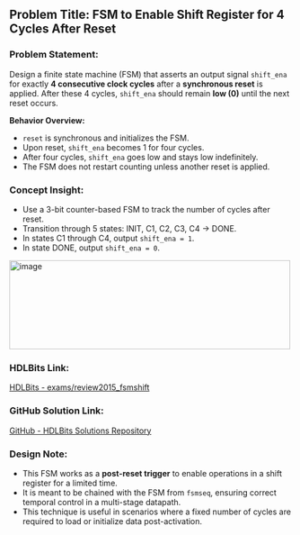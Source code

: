 ## Problem Title: FSM to Enable Shift Register for 4 Cycles After Reset  
### Problem Statement:  
Design a finite state machine (FSM) that asserts an output signal `shift_ena` for exactly **4 consecutive clock cycles** after a **synchronous reset** is applied. After these 4 cycles, `shift_ena` should remain **low (0)** until the next reset occurs.

**Behavior Overview:**
- `reset` is synchronous and initializes the FSM.
- Upon reset, `shift_ena` becomes 1 for four cycles.
- After four cycles, `shift_ena` goes low and stays low indefinitely.
- The FSM does not restart counting unless another reset is applied.

### Concept Insight:
- Use a 3-bit counter-based FSM to track the number of cycles after reset.
- Transition through 5 states: INIT, C1, C2, C3, C4 → DONE.
- In states C1 through C4, output `shift_ena = 1`.
- In state DONE, output `shift_ena = 0`.

<img width="500" height="158" alt="image" src="https://github.com/user-attachments/assets/442606df-d9f5-48d1-baf9-fe507d232055" />

### HDLBits Link:  
[HDLBits - exams/review2015_fsmshift](https://hdlbits.01xz.net/wiki/Exams/review2015_fsmshift)

### GitHub Solution Link:  
[GitHub - HDLBits Solutions Repository](https://github.com/eswardi/HDLBits_Solutions/blob/main/FSM/exams_review2015_fsmshift.v)

### Design Note:
- This FSM works as a **post-reset trigger** to enable operations in a shift register for a limited time.
- It is meant to be chained with the FSM from `fsmseq`, ensuring correct temporal control in a multi-stage datapath.
- This technique is useful in scenarios where a fixed number of cycles are required to load or initialize data post-activation.

